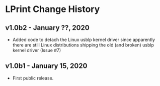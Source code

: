 LPrint Change History
=====================

v1.0b2 - January ??, 2020
-------------------------

- Added code to detach the Linux usblp kernel driver since apparently there are
  still Linux distributions shipping the old (and broken) usblp kernel driver
  (Issue #7)


v1.0b1 - January 15, 2020
-------------------------

- First public release.
